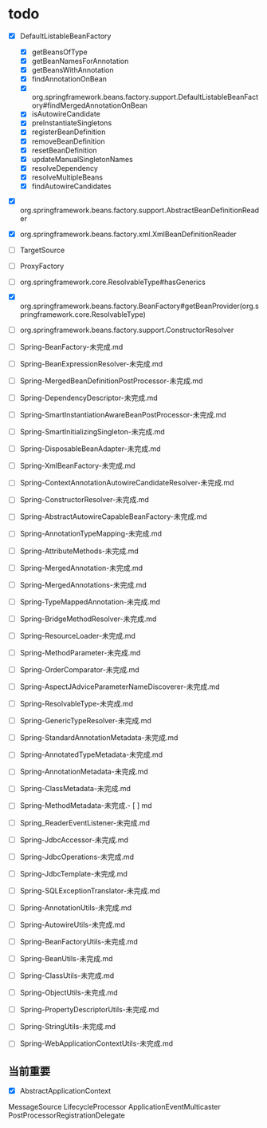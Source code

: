 # todo
- [x] DefaultListableBeanFactory
    - [x] getBeansOfType
    - [x] getBeanNamesForAnnotation
    - [x] getBeansWithAnnotation
    - [x] findAnnotationOnBean
    - [x] org.springframework.beans.factory.support.DefaultListableBeanFactory#findMergedAnnotationOnBean
    - [x] isAutowireCandidate
    - [x] preInstantiateSingletons
    - [x] registerBeanDefinition
    - [x] removeBeanDefinition
    - [x] resetBeanDefinition
    - [x] updateManualSingletonNames
    - [x] resolveDependency
    - [x] resolveMultipleBeans
    - [x] findAutowireCandidates
- [x] org.springframework.beans.factory.support.AbstractBeanDefinitionReader
- [x] org.springframework.beans.factory.xml.XmlBeanDefinitionReader

- [ ] TargetSource
- [ ] ProxyFactory
- [ ] org.springframework.core.ResolvableType#hasGenerics
- [x] org.springframework.beans.factory.BeanFactory#getBeanProvider(org.springframework.core.ResolvableType)
- [ ] org.springframework.beans.factory.support.ConstructorResolver




- [ ] Spring-BeanFactory-未完成.md
- [ ] Spring-BeanExpressionResolver-未完成.md
- [ ] Spring-MergedBeanDefinitionPostProcessor-未完成.md
- [ ] Spring-DependencyDescriptor-未完成.md
- [ ] Spring-SmartInstantiationAwareBeanPostProcessor-未完成.md
- [ ] Spring-SmartInitializingSingleton-未完成.md
- [ ] Spring-DisposableBeanAdapter-未完成.md
- [ ] Spring-XmlBeanFactory-未完成.md
- [ ] Spring-ContextAnnotationAutowireCandidateResolver-未完成.md
- [ ] Spring-ConstructorResolver-未完成.md
- [ ] Spring-AbstractAutowireCapableBeanFactory-未完成.md
- [ ] Spring-AnnotationTypeMapping-未完成.md
- [ ] Spring-AttributeMethods-未完成.md
- [ ] Spring-MergedAnnotation-未完成.md
- [ ] Spring-MergedAnnotations-未完成.md
- [ ] Spring-TypeMappedAnnotation-未完成.md
- [ ] Spring-BridgeMethodResolver-未完成.md
- [ ] Spring-ResourceLoader-未完成.md
- [ ] Spring-MethodParameter-未完成.md
- [ ] Spring-OrderComparator-未完成.md
- [ ] Spring-AspectJAdviceParameterNameDiscoverer-未完成.md
- [ ] Spring-ResolvableType-未完成.md
- [ ] Spring-GenericTypeResolver-未完成.md
- [ ] Spring-StandardAnnotationMetadata-未完成.md
- [ ] Spring-AnnotatedTypeMetadata-未完成.md
- [ ] Spring-AnnotationMetadata-未完成.md
- [ ] Spring-ClassMetadata-未完成.md
- [ ] Spring-MethodMetadata-未完成.- [ ] md
- [ ] Spring_ReaderEventListener-未完成.md
- [ ] Spring-JdbcAccessor-未完成.md
- [ ] Spring-JdbcOperations-未完成.md
- [ ] Spring-JdbcTemplate-未完成.md
- [ ] Spring-SQLExceptionTranslator-未完成.md
- [ ] Spring-AnnotationUtils-未完成.md
- [ ] Spring-AutowireUtils-未完成.md
- [ ] Spring-BeanFactoryUtils-未完成.md
- [ ] Spring-BeanUtils-未完成.md
- [ ] Spring-ClassUtils-未完成.md
- [ ] Spring-ObjectUtils-未完成.md
- [ ] Spring-PropertyDescriptorUtils-未完成.md
- [ ] Spring-StringUtils-未完成.md
- [ ] Spring-WebApplicationContextUtils-未完成.md




## 当前重要

- [x] AbstractApplicationContext



MessageSource
LifecycleProcessor
ApplicationEventMulticaster
PostProcessorRegistrationDelegate